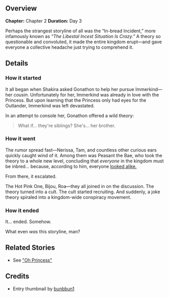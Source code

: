 <!-- title: The In-bread Incident -->
<!-- quote: Can you feel our buns rubbing against you. -->
<!-- chapters: 1 -->
<!-- images: ("What if... they're siblings?" Gonathon exclaimed), (The founding of the In-bread cult) -->
<!-- model: false -->

## Overview

**Chapter:** Chapter 2
**Duration:** Day 3

Perhaps the strangest storyline of all was the “In-bread Incident,” more infamously known as _“The Libestal Incest Situation Is Crazy.”_ A theory so questionable and convoluted, it made the entire kingdom erupt—and gave everyone a collective headache just trying to comprehend it.

## Details

### How it started

It all began when Shakira asked Gonathon to help her pursue Immerkind—her _cousin_. Unfortunately for her, Immerkind was already in love with the Princess. But upon learning that the Princess only had eyes for the Outlander, Immerkind was left devastated.

In an attempt to console her, Gonathon offered a wild theory:

> What if… they're siblings?
> She's... her brother.

### How it went

The rumor spread fast—Nerissa, Tam, and countless other curious ears quickly caught wind of it. Among them was Peasant the Bae, who took the theory to a whole new level, concluding that _everyone_ in the kingdom must be inbred… because, according to him, everyone [looked alike.](https://youtu.be/Lp7GyRVbz1c?t=7940)

From there, it escalated.

The Hot Pink One, Bijou, Roa—they all joined in on the discussion. The theory turned into a cult. The cult started recruiting. And suddenly, a joke theory spiraled into a kingdom-wide conspiracy movement.

### How it ended

It… ended.
Somehow.

What even _was_ this storyline, man?

## Related Stories

- See ["Oh Princess"](#entry:oh-princess-entry)

## Credits

- Entry thumbnail by [bunbbun1](https://x.com/bunbbun1/status/1919963091464249648)

